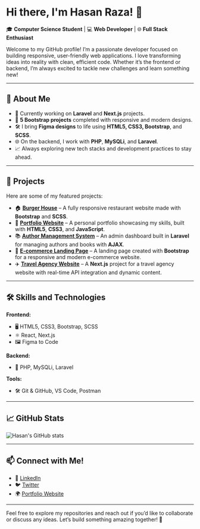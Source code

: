 # Hi there, I'm Hasan Raza! 👋

🎓 **Computer Science Student** | 💻 **Web Developer** | 🌐 **Full Stack Enthusiast**

Welcome to my GitHub profile! I’m a passionate developer focused on building responsive, user-friendly web applications. I love transforming ideas into reality with clean, efficient code. Whether it’s the frontend or backend, I’m always excited to tackle new challenges and learn something new!

---

## 🚀 About Me
- 🌱 Currently working on **Laravel** and **Next.js** projects.
- 🎯 **5 Bootstrap projects** completed with responsive and modern designs.
- 🛠️ I bring **Figma designs** to life using **HTML5, CSS3, Bootstrap**, and **SCSS**.
- 🌐 On the backend, I work with **PHP**, **MySQLi**, and **Laravel**.
- 📈 Always exploring new tech stacks and development practices to stay ahead.

---

## 💼 Projects

Here are some of my featured projects:
- 🏠 [**Burger House**](#) – A fully responsive restaurant website made with **Bootstrap** and **SCSS**.
- 🎨 [**Portfolio Website**](#) – A personal portfolio showcasing my skills, built with **HTML5**, **CSS3**, and **JavaScript**.
- 📚 [**Author Management System**](#) – An admin dashboard built in **Laravel** for managing authors and books with **AJAX**.
- 🏪 [**E-commerce Landing Page**](#) – A landing page created with **Bootstrap** for a responsive and modern e-commerce website.
- ✈️ [**Travel Agency Website**](#) – A **Next.js** project for a travel agency website with real-time API integration and dynamic content.

---

## 🛠️ Skills and Technologies

**Frontend:**
- 🖥️ HTML5, CSS3, Bootstrap, SCSS
- ⚛️ React, Next.js
- 🖼️ Figma to Code

**Backend:**
- 🐘 PHP, MySQLi, Laravel

**Tools:**
- 🛠️ Git & GitHub, VS Code, Postman

---

## 📈 GitHub Stats

![Hasan's GitHub stats](https://github-readme-stats.vercel.app/api?username=hasanraza&show_icons=true&theme=radical)

---

## 📫 Connect with Me!

- 💼 [LinkedIn](https://linkedin.com/in/hasanraza)
- 🐦 [Twitter](https://twitter.com/hasanraza)
- 🌍 [Portfolio Website](https://hasanraza.dev)

---

Feel free to explore my repositories and reach out if you’d like to collaborate or discuss any ideas. Let’s build something amazing together! 🚀
